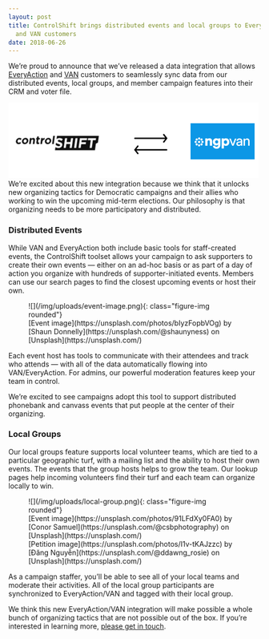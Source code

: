 ```yaml
---
layout: post
title: ControlShift brings distributed events and local groups to EveryAction
  and VAN customers
date: 2018-06-26
---
```


We’re proud to announce that we’ve released a data integration that allows [EveryAction](http://www.everyaction.com/) and [VAN](http://www.ngpvan.com/) customers to seamlessly sync data from our distributed events, local groups, and member campaign features into their CRM and voter file.

![](/img/1*E_9bWxMv7Kw4RFmXN2ewww.png)We’re excited about this new integration because we think that it unlocks new organizing tactics for Democratic campaigns and their allies who working to win the upcoming mid-term elections. Our philosophy is that organizing needs to be more participatory and distributed.

### Distributed Events

While VAN and EveryAction both include basic tools for staff-created events, the ControlShift toolset allows your campaign to ask supporters to create their own events — either on an ad-hoc basis or as part of a day of action you organize with hundreds of supporter-initiated events. Members can use our search pages to find the closest upcoming events or host their own.

<figure markdown="1">
![](/img/uploads/event-image.png){: class="figure-img rounded"}

<figcaption class="figure-caption" markdown="1">
[Event image](https://unsplash.com/photos/bIyzFopbVOg) by [Shaun Donnelly](https://unsplash.com/@shaunyness) on [Unsplash](https://unsplash.com/)
</figcaption>
</figure>

Each event host has tools to communicate with their attendees and track who attends — with all of the data automatically flowing into VAN/EveryAction. For admins, our powerful moderation features keep your team in control.

We’re excited to see campaigns adopt this tool to support distributed phonebank and canvass events that put people at the center of their organizing.

### Local Groups

Our local groups feature supports local volunteer teams, which are tied to a particular geographic turf, with a mailing list and the ability to host their own events. The events that the group hosts helps to grow the team. Our lookup pages help incoming volunteers find their turf and each team can organize locally to win.

<figure markdown="1">
![](/img/uploads/local-group.png){: class="figure-img rounded"}

<figcaption class="figure-caption" markdown="1">
[Event image](https://unsplash.com/photos/91LFdXy0FA0) by [Conor Samuel](https://unsplash.com/@csbphotography) on [Unsplash](https://unsplash.com/)
</figcaption>
<figcaption class="figure-caption" markdown="1">
[Petition image](https://unsplash.com/photos/I1v-tKAJzzc) by [Đăng Nguyễn](https://unsplash.com/@ddawng_rosie) on [Unsplash](https://unsplash.com/)
</figcaption>
</figure>

As a campaign staffer, you’ll be able to see all of your local teams and moderate their activities. All of the local group participants are synchronized to EveryAction/VAN and tagged with their local group.

We think this new EveryAction/VAN integration will make possible a whole bunch of organizing tactics that are not possible out of the box. If you’re interested in learning more, [please get in touch](mailto:talk@controlshiftlabs.com).

